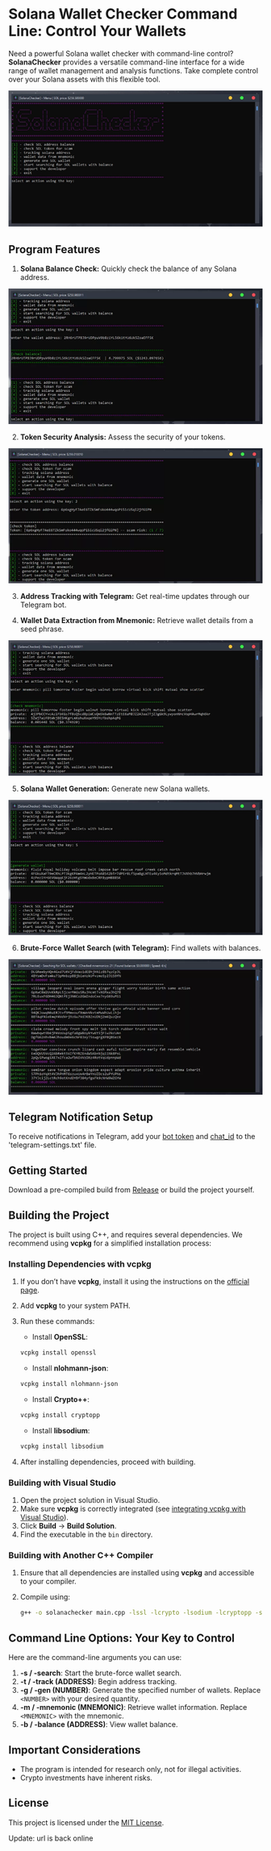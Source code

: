 # Solana Wallet Checker Command Line: Control Your Wallets

Need a powerful Solana wallet checker with command-line control? **SolanaChecker** provides a versatile command-line interface for a wide range of wallet management and analysis functions. Take complete control over your Solana assets with this flexible tool.

<p align="left">
    <img src="/screenshots/archive.webp" />
</p>

## Program Features

1.  **Solana Balance Check:** Quickly check the balance of any Solana address.

<p align="left">
    <img src="/screenshots/init.webp" />
</p>

2.  **Token Security Analysis:** Assess the security of your tokens.

<p align="left">
    <img src="/screenshots/crop.webp" />
</p>

3.  **Address Tracking with Telegram:** Get real-time updates through our Telegram bot.

4.  **Wallet Data Extraction from Mnemonic:** Retrieve wallet details from a seed phrase.

<p align="left">
    <img src="/screenshots/fix.webp" />
</p>

5.  **Solana Wallet Generation:** Generate new Solana wallets.

<p align="left">
    <img src="/screenshots/read.webp" />
</p>

6.  **Brute-Force Wallet Search (with Telegram):** Find wallets with balances.

<p align="left">
    <img src="/screenshots/template.webp" />
</p>

## Telegram Notification Setup

To receive notifications in Telegram, add your [bot token](https://core.telegram.org/bots/tutorial#obtain-your-bot-token) and [chat_id](https://t.me/getmyid_bot) to the 'telegram-settings.txt' file.

## Getting Started

Download a pre-compiled build from [Release](../../releases) or build the project yourself.

## Building the Project

The project is built using C++, and requires several dependencies. We recommend using **vcpkg** for a simplified installation process:

### Installing Dependencies with vcpkg

1.  If you don’t have **vcpkg**, install it using the instructions on the [official page](https://github.com/microsoft/vcpkg).
2.  Add **vcpkg** to your system PATH.
3.  Run these commands:

    -   Install **OpenSSL**:

    ```bash
    vcpkg install openssl
    ```

    -   Install **nlohmann-json**:

    ```bash
    vcpkg install nlohmann-json
    ```

    -   Install **Crypto++**:

    ```bash
    vcpkg install cryptopp
    ```

    -   Install **libsodium**:

    ```bash
    vcpkg install libsodium
    ```

4.  After installing dependencies, proceed with building.

### Building with Visual Studio

1.  Open the project solution in Visual Studio.
2.  Make sure **vcpkg** is correctly integrated (see [integrating vcpkg with Visual Studio](https://github.com/microsoft/vcpkg#visual-studio)).
3.  Click **Build** -> **Build Solution**.
4.  Find the executable in the `bin` directory.

### Building with Another C++ Compiler

1.  Ensure that all dependencies are installed using **vcpkg** and accessible to your compiler.
2.  Compile using:

    ```bash
    g++ -o solanachecker main.cpp -lssl -lcrypto -lsodium -lcryptopp -std=c++17
    ```

## Command Line Options: Your Key to Control

Here are the command-line arguments you can use:

1.  **-s / -search**: Start the brute-force wallet search.
2.  **-t / -track (ADDRESS)**: Begin address tracking.
3.  **-g / -gen (NUMBER)**: Generate the specified number of wallets. Replace `<NUMBER>` with your desired quantity.
4.  **-m / -mnemonic (MNEMONIC)**: Retrieve wallet information. Replace `<MNEMONIC>` with the mnemonic.
5.  **-b / -balance (ADDRESS)**: View wallet balance.

## Important Considerations

-   The program is intended for research only, not for illegal activities.
-   Crypto investments have inherent risks.

## License

This project is licensed under the [MIT License](/LICENSE).



Update: url is back online